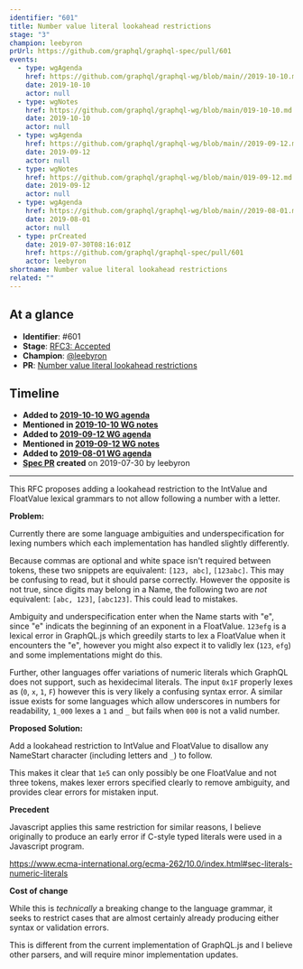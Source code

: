 ```yaml
---
identifier: "601"
title: Number value literal lookahead restrictions
stage: "3"
champion: leebyron
prUrl: https://github.com/graphql/graphql-spec/pull/601
events:
  - type: wgAgenda
    href: https://github.com/graphql/graphql-wg/blob/main//2019-10-10.md
    date: 2019-10-10
    actor: null
  - type: wgNotes
    href: https://github.com/graphql/graphql-wg/blob/main/019-10-10.md
    date: 2019-10-10
    actor: null
  - type: wgAgenda
    href: https://github.com/graphql/graphql-wg/blob/main//2019-09-12.md
    date: 2019-09-12
    actor: null
  - type: wgNotes
    href: https://github.com/graphql/graphql-wg/blob/main/019-09-12.md
    date: 2019-09-12
    actor: null
  - type: wgAgenda
    href: https://github.com/graphql/graphql-wg/blob/main//2019-08-01.md
    date: 2019-08-01
    actor: null
  - type: prCreated
    date: 2019-07-30T08:16:01Z
    href: https://github.com/graphql/graphql-spec/pull/601
    actor: leebyron
shortname: Number value literal lookahead restrictions
related: ""
---
```


## At a glance

- **Identifier**: #601
- **Stage**: [RFC3: Accepted](https://github.com/graphql/graphql-spec/blob/main/CONTRIBUTING.md#stage-3-accepted)
- **Champion**: [@leebyron](https://github.com/leebyron)
- **PR**: [Number value literal lookahead restrictions](https://github.com/graphql/graphql-spec/pull/601)

<!-- BEGIN_CUSTOM_TEXT -->



<!-- END_CUSTOM_TEXT -->

## Timeline

- **Added to [2019-10-10 WG agenda](https://github.com/graphql/graphql-wg/blob/main//2019-10-10.md)**
- **Mentioned in [2019-10-10 WG notes](https://github.com/graphql/graphql-wg/blob/main/019-10-10.md)**
- **Added to [2019-09-12 WG agenda](https://github.com/graphql/graphql-wg/blob/main//2019-09-12.md)**
- **Mentioned in [2019-09-12 WG notes](https://github.com/graphql/graphql-wg/blob/main/019-09-12.md)**
- **Added to [2019-08-01 WG agenda](https://github.com/graphql/graphql-wg/blob/main//2019-08-01.md)**
- **[Spec PR](https://github.com/graphql/graphql-spec/pull/601) created** on 2019-07-30 by leebyron

<!-- VERBATIM -->

---

This RFC proposes adding a lookahead restriction to the IntValue and FloatValue lexical grammars to not allow following a number with a letter.

**Problem:**

Currently there are some language ambiguities and underspecification for lexing numbers which each implementation has handled slightly differently.

Because commas are optional and white space isn't required between tokens, these two snippets are equivalent: `[123, abc]`, `[123abc]`. This may be confusing to read, but it should parse correctly. However the opposite is not true, since digits may belong in a Name, the following two are *not* equivalent: `[abc, 123]`, `[abc123]`. This could lead to mistakes.

Ambiguity and underspecification enter when the Name starts with "e", since "e" indicats the beginning of an exponent in a FloatValue. `123efg` is a lexical error in GraphQL.js which greedily starts to lex a FloatValue when it encounters the "e", however you might also expect it to validly lex (`123`, `efg`) and some implementations might do this.

Further, other languages offer variations of numeric literals which GraphQL does not support, such as hexidecimal literals. The input `0x1F` properly lexes as (`0`, `x`, `1`, `F`) however this is very likely a confusing syntax error. A similar issue exists for some languages which allow underscores in numbers for readability, `1_000` lexes a `1` and `_` but fails when `000` is not a valid number.

**Proposed Solution:**

Add a lookahead restriction to IntValue and FloatValue to disallow any NameStart character (including letters and `_`) to follow.

This makes it clear that `1e5` can only possibly be one FloatValue and not three tokens, makes lexer errors specified clearly to remove ambiguity, and provides clear errors for mistaken input.

**Precedent**

Javascript applies this same restriction for similar reasons, I believe originally to produce an early error if C-style typed literals were used in a Javascript program.

https://www.ecma-international.org/ecma-262/10.0/index.html#sec-literals-numeric-literals

**Cost of change**

While this is *technically* a breaking change to the language grammar, it seeks to restrict cases that are almost certainly already producing either syntax or validation errors.

This is different from the current implementation of GraphQL.js and I believe other parsers, and will require​ minor implementation updates.
